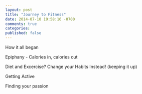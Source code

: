 ```yaml
---
layout: post
title: "Journey to Fitness"
date: 2014-07-10 19:58:16 -0700
comments: true
categories:
published: false
---
```


How it all began

Epiphany - Calories in, calories out

Diet and Excercise? Change your Habits Instead! (keeping it up)

Getting Active

Finding your passion
